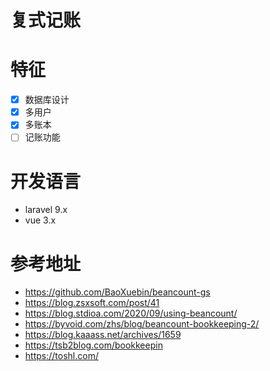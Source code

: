 # 复式记账

# 特征

- [X] 数据库设计
- [X] 多用户
- [X] 多账本
- [ ] 记账功能

# 开发语言

- laravel 9.x
- vue 3.x

# 参考地址

- https://github.com/BaoXuebin/beancount-gs
- https://blog.zsxsoft.com/post/41
- https://blog.stdioa.com/2020/09/using-beancount/
- https://byvoid.com/zhs/blog/beancount-bookkeeping-2/
- https://blog.kaaass.net/archives/1659
- https://tsb2blog.com/bookkeepin
- https://toshl.com/
